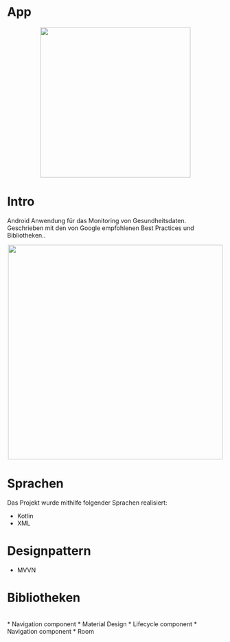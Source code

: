 # App
<p align="center">
  <img src="https://github.githubassets.com/images/modules/site/home-illo-team.svg" width="350"/>
</p>


# Intro
Android Anwendung für das Monitoring von Gesundheitsdaten.
Geschrieben mit den von Google empfohlenen Best Practices
und Bibliotheken..

<p align="center">
  <img src="health_diary.webm" width=500>
</p>

# Sprachen
Das Projekt wurde mithilfe folgender Sprachen realisiert:
<br />
 * Kotlin
 * XML
 
 # Designpattern
 * MVVN

# Bibliotheken
<br />
 * Navigation component
 * Material Design
 * Lifecycle component
 * Navigation component
 * Room